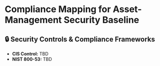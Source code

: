 # Compliance Mapping for Asset-Management Security Baseline
## 🔒 Security Controls & Compliance Frameworks
- **CIS Control:** TBD
- **NIST 800-53:** TBD
